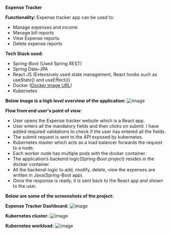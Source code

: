 **Expense Tracker**

**Functionality:**
Expense tracker app can be used to:
* Manage expenses and income
* Manage bill reports
* View Expense reports
* Delete expense reports

**Tech Stack used:**
* Spring-Boot (Used Spring REST)
* Spring Data-JPA
* React JS (Extensively used state management, React hooks such as useState() and useEffect())
* Docker ([Docker image URL](https://hub.docker.com/layers/krishna5555/expense-tracker/latest/images/sha256-3c36108b21b760c386c6824ff3e1deefb474cc1df7f0998b4d6cdbb6645d81e0?context=repo&tab=layers))
* Kubernetes

**Below image is a high level overview of the application:**
![image](https://user-images.githubusercontent.com/25320977/99179952-2661bc00-2748-11eb-9fa1-2203e2110d02.png)

**Flow from end user's point of view**:
* User opens the Expense tracker website which is a React app.
* User enters all the mandatory fields and then clicks on submit. I have added required validations to check if the user has entered all the fields.
* The submit request is sent to the API exposed by kubernetes.
* Kubernetes master which acts as a load balancer forwards the request to a node.
* Each worker node has multiple pods with the docker container.
* The application’s backend logic(Spring-Boot project) resides in the docker container.
* All the backend-logic to add, modify, delete, view the expenses are written in Java(Spring-Boot app).
* Once the response is ready, it is sent back to the React app and shown to the user.

**Below are some of the screenshots of the project:**

**Expense Tracker Dashboard:**
![image](https://user-images.githubusercontent.com/25320977/99179960-311c5100-2748-11eb-9dee-aa17b72e833b.png)

**Kubernetes cluster:**
![image](https://user-images.githubusercontent.com/25320977/99179969-3e394000-2748-11eb-9c48-c06d7203570a.png)

**Kubernetes workload:**
![image](https://user-images.githubusercontent.com/25320977/99179979-4e511f80-2748-11eb-86b5-2ad868cad6fa.png)

